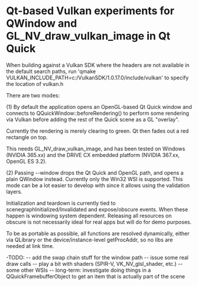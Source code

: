 Qt-based Vulkan experiments for QWindow and GL_NV_draw_vulkan_image in Qt Quick
===============================================================================

When building against a Vulkan SDK where the headers are not available in the default search paths,
run 'qmake VULKAN_INCLUDE_PATH=c:/VulkanSDK/1.0.17.0/include/vulkan' to specify the location of vulkan.h

There are two modes:

(1)
By default the application opens an OpenGL-based Qt Quick window and connects
to QQuickWindow::beforeRendering() to perform some rendering via Vulkan before
adding the rest of the Quick scene as a GL "overlay".

Currently the rendering is merely clearing to green. Qt then fades out a red rectangle on top.

This needs GL_NV_draw_vulkan_image, and has been tested on Windows (NVIDIA 365.xx)
and the DRIVE CX embedded platform (NVIDIA 367.xx, OpenGL ES 3.2).

(2) Passing --window drops the Qt Quick and OpenGL path, and opens a plain
QWindow instead. Currently only the Win32 WSI is supported. This mode can be a
lot easier to develop with since it allows using the validation layers.

Initialization and teardown is currently tied to
scenegraphInitialized/Invalidated and expose/obscure events. When these happen
is windowing system dependent. Releasing all resources on obscure is not
necessarily ideal for real apps but will do for demo purposes.

To be as portable as possible, all functions are resolved dynamically, either
via QLibrary or the device/instance-level getProcAddr, so no libs are needed at
link time.

-TODO:
-- add the swap chain stuff for the window path
-- issue some real draw calls
-- play a bit with shaders (SPIR-V, VK_NV_glsl_shader, etc.)
-- some other WSIs
-- long-term: investigate doing things in a QQuickFramebufferObject to get an item that is actually part of the scene
